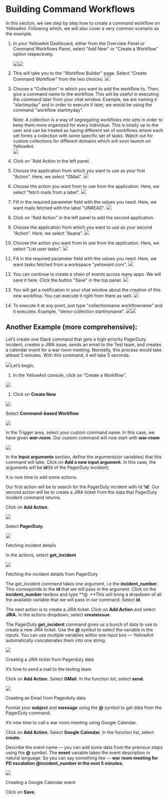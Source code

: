 # Building Command Workflows

In this section, we see step by step how to create a command workflow on YellowAnt. Following which, we will also cover a very common scenario as the example.

1. In your YellowAnt Dashboard, either from the Overview Panel or Command Workflows Panel, select "Add New" or "Create a Workflow" option respectively. 

   ![](../../../.gitbook/assets/createcw.png)![](../../../.gitbook/assets/creatcw.png)

2. This will take you to the "Workflow Builder" page. Select "Create Command Workflow" from the two choices. ![](../../../.gitbook/assets/select.png)
3. Choose a "Collection" in which you want to add the workflow to, Then, give a command name to the workflow. This will be useful in executing the command later from your chat window. Example, we are naming it "startmyday" and in order to execute it later, we would be using the command "workflow startmyday".

   Note: A collection is a way of segregating workflows into sets in order to keep them more organized for every individual. This is totally up to the user and can be treated as having different set of workflows where each set forms a collection with some specific set of tasks. Watch out for custom collections for different domains which will soon launch on YellowAnt.  
   ![](../../../.gitbook/assets/cw2.jpg)

4. Click on "Add Action in the left panel.
5. Choose the application from which you want to use as your first "Action". Here, we select "GMail". ![](../../../.gitbook/assets/app1.jpg)
6. Choose the action you want from to use from the application. Here, we select "fetch mails from a label". ![](../../../.gitbook/assets/gmailaction.jpg)
7. Fill in the required parameter field with the values you need. Here, we want mails fetched with the label "UNREAD". ![](../../../.gitbook/assets/fillreqdfield.jpg)
8. Click on "Add Action" in the left panel to add the second application.
9. Choose the application from which you want to use as your second "Action". Here, we select "Asana". ![](../../../.gitbook/assets/app2.jpg)
10. Choose the action you want from to use from the application. Here, we select "List user tasks". ![](../../../.gitbook/assets/asanaaction.jpg)
11. Fill in the required parameter field with the values you need. Here, we want tasks fetched from a workspace "yellowant.com". ![](../../../.gitbook/assets/fillreqdfield2.jpg)
12. You can continue to create a chain of events across many apps. We will save it here. Click the button "Save" in the top panel. ![](../../../.gitbook/assets/createdcw.jpg)
13. You will get a notification in your chat window about the creation of this new workflow. You can execute it right from there as well. ![](../../../.gitbook/assets/check1.png)
14. To execute it at any point, just type "collectionname workflowname" and it executes. Example, "demo-collection startmyname". ![](../../../.gitbook/assets/cmcmd.png)![](../../../.gitbook/assets/cwcmd2.png)

## Another Example \(more comprehensive\):

Let’s create one Slack command that gets a high-priority PagerDuty incident, creates a JIRA issue, sends an email to the Test team, and creates a calendar event for a war room meeting. Normally, this process would take atleast 5 minutes. With this command, it will take 5 seconds.

![](https://cdn-images-1.medium.com/max/1000/1*JwOI2pp_NuWyBrThxmzHBQ.png)Let’s begin,

1. In the YellowAnt console, click on “Create a Workflow”. 

![](https://cdn-images-1.medium.com/max/1000/1*iaOEnh0lfUVcxzP8wTLocQ.png)

1. Click on **Create New**

![](https://cdn-images-1.medium.com/max/1000/1*D27svJzpWz6C6_U9GTt8JA.png)

Select **Command-based Workflow**

![](https://cdn-images-1.medium.com/max/750/1*U1jpqAETtDjOH0QVnr5t7Q.png)

In the Trigger area, select your custom command name. In this case, we have given _**war-room.**_ Our custom command will now start with **war-room**

![](https://cdn-images-1.medium.com/max/750/1*n-H1Q_KADHesi9NyJhnKEw.png)

In the **Input arguments** section, define the arguments\(or variables\) that this command will take. Click on **Add a new input argument.** In this case, the arguments will be **id**\(Id of the PagerDuty incident\).

It is now time to add some actions.

Our first action will be to search for the PagerDuty incident with Id **‘id**’. Our second action will be to create a JIRA ticket from the data that PagerDuty incident command returns.

Click on **Add Action.**

![](https://cdn-images-1.medium.com/max/1000/1*UwKCFpASlm2hsrNNGqLMMQ.png)

Select **PagerDuty**.

![](https://cdn-images-1.medium.com/max/1000/1*yY9FoYGb4NXUKDwkk_Ejhw.png)

Fetching incident details

In the actions, select **get\_incident**

![](https://cdn-images-1.medium.com/max/1000/1*Rnoiz46RsZGgamgsI_u2sA.png)

Fetching the incident details from PagerDuty

The get\_incident command takes one argument, i.e the **incident\_number.** This corresponds to the **id** that we will pass in the argument. Click on the **incident\_number** textbox and type **@ .**This will bring a dropdown of all the available variable that we will pass in our command. Select **id**.

The next action is to create a JIRA ticket. Click on **Add Action** and select **JIRA.** In the actions dropdown, select **createissue.**

The PagerDuty **get\_incident** command gives us a bunch of data to use to create a new JIRA ticket. Use the **@** symbol to select the variable in the inputs. You can use multiple variables within one input box — YellowAnt automatically concatenates them into one string.

![](https://cdn-images-1.medium.com/max/1000/1*b9YyRYB4vpRRLDqD7Ow25g.png)

Creating a JIRA ticket from Pagerduty data

It’s time to send a mail to the testing team

Click on **Add Action.** Select **GMail.** In the function list, select **send.**

![](https://cdn-images-1.medium.com/max/1000/1*osfade5aH7T6Xn1Olt0_tw.png)

Creating an Email from Pagerduty data

Format your **subject** and **message** using the **@** symbol to get data from the PagerDuty command.

It’s now time to call a war room meeting using Google Calendar.

Click on **Add Action.** Select **Google Calendar.** In the function list, select **create.**

Describe the event name — you can add some data from the previous steps using the **@** symbol. The **event** variable takes the event description in natural language. So you can say something like — **war room meeting for PD escalation @incident\_number in the next 5 minutes.**

![](https://cdn-images-1.medium.com/max/1000/1*f8k3ZrYVlIE3wOS2_5s4qA.png)

Creating a Google Calendar event

Click on **Save.**

